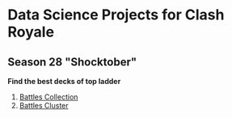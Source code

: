 # Data Science Projects for Clash Royale

## Season 28 "Shocktober"
__Find the best decks of top ladder__
1. [Battles Collection](/1.battles_collection.ipynb)
2. [Battles Cluster](2.battles_cluster.ipynb)
